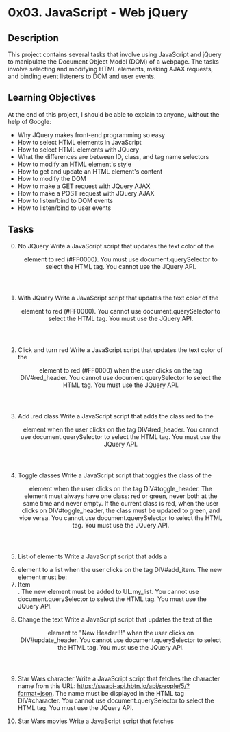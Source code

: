 # 0x03. JavaScript - Web jQuery

## Description
This project contains several tasks that involve using JavaScript and jQuery to manipulate the Document Object Model (DOM) of a webpage. The tasks involve selecting and modifying HTML elements, making AJAX requests, and binding event listeners to DOM and user events.

## Learning Objectives
At the end of this project, I should be able to explain to anyone, without the help of Google:

- Why JQuery makes front-end programming so easy
- How to select HTML elements in JavaScript
- How to select HTML elements with JQuery
- What the differences are between ID, class, and tag name selectors
- How to modify an HTML element's style
- How to get and update an HTML element's content
- How to modify the DOM
- How to make a GET request with JQuery AJAX
- How to make a POST request with JQuery AJAX
- How to listen/bind to DOM events
- How to listen/bind to user events

## Tasks
0. No JQuery
Write a JavaScript script that updates the text color of the <header> element to red (#FF0000). You must use document.querySelector to select the HTML tag. You cannot use the JQuery API.

1. With JQuery
Write a JavaScript script that updates the text color of the <header> element to red (#FF0000). You cannot use document.querySelector to select the HTML tag. You must use the JQuery API.

2. Click and turn red
Write a JavaScript script that updates the text color of the <header> element to red (#FF0000) when the user clicks on the tag DIV#red_header. You cannot use document.querySelector to select the HTML tag. You must use the JQuery API.

3. Add .red class
Write a JavaScript script that adds the class red to the <header> element when the user clicks on the tag DIV#red_header. You cannot use document.querySelector to select the HTML tag. You must use the JQuery API.

4. Toggle classes
Write a JavaScript script that toggles the class of the <header> element when the user clicks on the tag DIV#toggle_header. The <header> element must always have one class: red or green, never both at the same time and never empty. If the current class is red, when the user clicks on DIV#toggle_header, the class must be updated to green, and vice versa. You cannot use document.querySelector to select the HTML tag. You must use the JQuery API.

5. List of elements
Write a JavaScript script that adds a <li> element to a list when the user clicks on the tag DIV#add_item. The new element must be: <li>Item</li>. The new element must be added to UL.my_list. You cannot use document.querySelector to select the HTML tag. You must use the JQuery API.

6. Change the text
Write a JavaScript script that updates the text of the <header> element to "New Header!!!" when the user clicks on DIV#update_header. You cannot use document.querySelector to select the HTML tag. You must use the JQuery API.

7. Star Wars character
Write a JavaScript script that fetches the character name from this URL: https://swapi-api.hbtn.io/api/people/5/?format=json. The name must be displayed in the HTML tag DIV#character. You cannot use document.querySelector to select the HTML tag. You must use the JQuery API.

8. Star Wars movies
Write a JavaScript script that fetches

